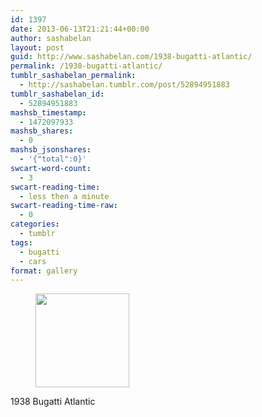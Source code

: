 ```yaml
---
id: 1397
date: 2013-06-13T21:21:44+00:00
author: sashabelan
layout: post
guid: http://www.sashabelan.com/1938-bugatti-atlantic/
permalink: /1938-bugatti-atlantic/
tumblr_sashabelan_permalink:
  - http://sashabelan.tumblr.com/post/52894951883
tumblr_sashabelan_id:
  - 52894951883
mashsb_timestamp:
  - 1472097933
mashsb_shares:
  - 0
mashsb_jsonshares:
  - '{"total":0}'
swcart-word-count:
  - 3
swcart-reading-time:
  - less then a minute
swcart-reading-time-raw:
  - 0
categories:
  - tumblr
tags:
  - bugatti
  - cars
format: gallery
---
```

<div id='gallery-456' class='gallery galleryid-1397 gallery-columns-3 gallery-size-thumbnail'>
  <figure class='gallery-item'> 
  
  <div class='gallery-icon landscape'>
    <a href='http://www.sashabelan.ru/1938-bugatti-atlantic/attachment/1398/'><img width="150" height="150" src="http://www.sashabelan.ru/wp-content/uploads/2013/06/tumblr_mocoo84EPo1qarj97o1_1280-150x150.jpg" class="attachment-thumbnail size-thumbnail" alt="" /></a>
  </div></figure>
</div>

1938 Bugatti Atlantic